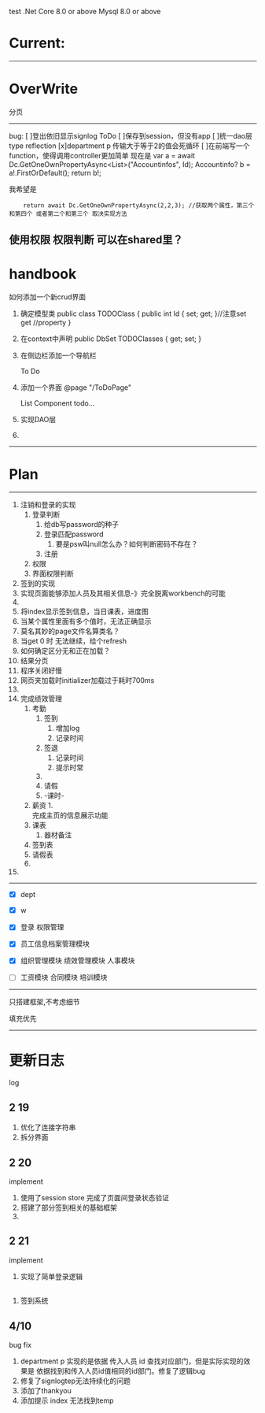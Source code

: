 test
.Net Core 8.0 or above
Mysql 8.0 or above

# Current:
---
# OverWrite
分页





---
bug:
[ ]登出依旧显示signlog
ToDo
[ ]保存到session，但没有app
[ ]统一dao层 type reflection
[x]department p 传输大于等于2的值会死循环
[ ]在前端写一个function，使得调用controller更加简单
现在是
   var a = await Dc.GetOneOwnPropertyAsync<List<Accountinfo>>("Accountinfos", Id);
        Accountinfo? b = a!.FirstOrDefault();
        return b!;

我希望是


   
        return await Dc.GetOneOwnPropertyAsync(2,2,3); //获取两个属性，第三个和第四个 或者第二个和第三个 取决实现方法

使用权限
权限判断
可以在shared里？
---
# handbook
如何添加一个新crud界面

1. 确定模型类
public class TODOClass
{
    public int Id { set; get; }//注意set get
    //property
}

2. 在context中声明
public DbSet<TODOClass> TODOClasses { get; set; }

3. 在侧边栏添加一个导航栏
   <div class="nav-item px-3">
      <NavLink class="nav-link" href="ToDoPage">
            <span class="oi oi-list-rich" aria-hidden="true"></span> To Do 
      </NavLink>
   </div>

4. 添加一个界面
   @page "/ToDoPage"

   List Component todo...

5. 实现DAO层


6. 

---
# Plan
---
1. 注销和登录的实现
   1. 登录判断
      1. 给db写password的种子
      2. 登录匹配password
         1. 要是psw叫null怎么办？如何判断密码不存在？
      3. 注册
   2. 权限
   3. 界面权限判断
2. 签到的实现
3. 实现页面能够添加人员及其相关信息-》完全脱离workbench的可能
4. 
5. 将index显示签到信息，当日课表，进度图
6. 当某个属性里面有多个值时，无法正确显示
7. 莫名其妙的page文件名算类名？
8. 当get 0 时 无法继续，给个refresh
9.  如何确定区分无和正在加载？
10. 结果分页
11. 程序关闭好慢
12. 网页夹加载时initializer加载过于耗时700ms
13. 
14. 完成绩效管理
    1. 考勤
       1. 签到
          1. 增加log
          2. 记录时间
       2. 签退
          1. 记录时间
          2. 提示时常
       3. 
       4. 请假
       5. -课时-
    2. 薪资
       1.  
    完成主页的信息展示功能
    3. 课表
       1. 器材备注
    4. 签到表
    5. 请假表
    6. 
15. 


---

- [x] dept
- [x] w
- [X] 登录 权限管理

- [x] 员工信息档案管理模块
- [x] 组织管理模块
绩效管理模块
人事模块 
- [ ] 工资模块
合同模块
培训模块


---
只搭建框架,不考虑细节

填充优先

---
# 更新日志
log
## 2 19
1. 优化了连接字符串
2. 拆分界面

## 2 20
implement
1. 使用了session store 完成了页面间登录状态验证
2. 搭建了部分签到相关的基础框架
3. 

## 2 21
implement
1. 实现了简单登录逻辑

##
1. 签到系统


## 4/10
bug fix
1. department p 实现的是依据 传入人员 id 查找对应部门，但是实际实现的效果是 依据找到和传入人员id值相同的id部门。修复了逻辑bug
2. 修复了signlogtep无法持续化的问题
3. 添加了thankyou
4. 添加提示 index 无法找到temp
